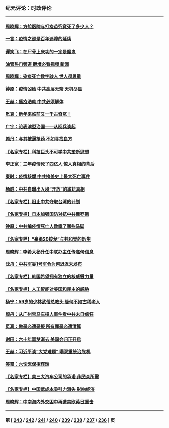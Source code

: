 ### 纪元评论：时政评论
---
#### [周晓辉：方舱医院与打疫苗究竟死了多少人？](../../pages/nsc1025/n13909279.md?01180330) 
#### [一言：疫情之谜是百年迷障的延续](../../pages/nsc1025/n13909188.md?01180330) 
#### [谭笑飞：在尸骨上庆功的一定是魔鬼](../../pages/nsc1025/n13909043.md?01180330) 
#### [油管热门频道 翻墙必看视频 新闻](ok?01180330)
#### [周晓辉：染疫死亡数字骇人 世人须思量](../../pages/nsc1025/n13908680.md?01180330) 
#### [钟原：疫情凶险 中共高层无奈 天机尽显](../../pages/nsc1025/n13908795.md?01180330) 
#### [王赫：瘟疫浩劫 中共必须解体](../../pages/nsc1025/n13908833.md?01180330) 
#### [觅真：新年来临前又一千古奇冤！](../../pages/nsc1025/n13908725.md?01180330) 
#### [广宇：论表演型治国——从阅兵谈起](../../pages/nsc1025/n13908689.md?01180330) 
#### [颜丹：与其被逼抢药 不如寻找良方](../../pages/nsc1025/n13908635.md?01180330) 
#### [【名家专栏】科技巨头不可学中共垄断思想](../../pages/nsc1025/n13906918.md?01180330) 
#### [李正宽：三年疫情死了四亿人 惊人真相的背后](../../pages/nsc1025/n13908637.md?01180330) 
#### [秦时：疫情核爆 中共掩盖史上最大死亡事件](../../pages/nsc1025/n13908193.md?01180330) 
#### [杨威：中共自曝出入境“开放”的尴尬真相](../../pages/nsc1025/n13907948.md?01180330) 
#### [【名家专栏】阻止中共夺取台湾的计划](../../pages/nsc1025/n13907549.md?01180330) 
#### [【名家专栏】日本加强国防对抗中共俄罗斯](../../pages/nsc1025/n13907657.md?01180330) 
#### [钟原：中共编疫情死亡人数露了哪些马脚](../../pages/nsc1025/n13907188.md?01180330) 
#### [【名家专栏】“豪勇20蛟龙”与共和党的新生](../../pages/nsc1025/n13906336.md?01180330) 
#### [周晓辉：李希大秘升任中联办主任传递何信息](../../pages/nsc1025/n13906999.md?01180330) 
#### [沈舟：中共军委1号军令为何迟迟未发布](../../pages/nsc1025/n13906695.md?01180330) 
#### [【名家专栏】韩国希望拥有独立的核威慑力量](../../pages/nsc1025/n13906335.md?01180330) 
#### [【名家专栏】人工智能对美国和民主的威胁](../../pages/nsc1025/n13904656.md?01180330) 
#### [杨宁：59岁的少林武僧总教头 缘何不如古稀老人](../../pages/nsc1025/n13906407.md?01180330) 
#### [颜丹：从广州宝马车撞人事件看中共末日疯狂](../../pages/nsc1025/n13906385.md?01180330) 
#### [觅真：做恶必遭恶报 所有罪恶必遭清算](../../pages/nsc1025/n13906159.md?01180330) 
#### [谢田：六十年噩梦渐去 美国会归正开启](../../pages/nsc1025/n13906104.md?01180330) 
#### [王赫：习近平谈“大党难题” 曝双重统治危机](../../pages/nsc1025/n13905937.md?01180330) 
#### [笑蜀：六论医保拒辉瑞](../../pages/nsc1025/n13905819.md?01180330) 
#### [【名家专栏】美三大汽车公司的承诺 非民众所需](../../pages/nsc1025/n13905510.md?01180330) 
#### [【名家专栏】中国低成本吸引力消失 影响经济](../../pages/nsc1025/n13905515.md?01180330) 
#### [周晓辉：中南海内外交困中再遭美欧英日重击](../../pages/nsc1025/n13905566.md?01180330) 

---
#### 第 [ [243](./243.md?01180330) / [242](./242.md?01180330) / [241](./241.md?01180330) / [240](./240.md?01180330) / [239](./239.md?01180330) / [238](./238.md?01180330) / [237](./237.md?01180330) / [236](./236.md?01180330) ] 页
